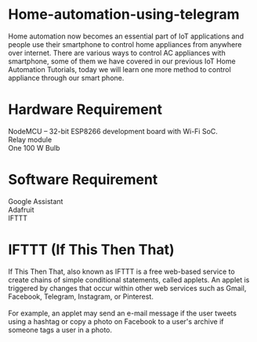 # Home-automation-using-telegram
Home automation now becomes an essential part of IoT applications and people use their smartphone to control home appliances from anywhere over internet. There are various ways to control AC appliances with smartphone, some of them we have covered in our previous IoT Home Automation Tutorials, today we will learn one more method to control appliance through our smart phone.

# Hardware Requirement
NodeMCU – 32-bit ESP8266 development board with Wi-Fi SoC. \
Relay module \
One 100 W Bulb


# Software Requirement
Google Assistant \
Adafruit \
IFTTT

# IFTTT (If This Then That)

If This Then That, also known as IFTTT is a free web-based service to create chains of simple conditional statements, called applets. An applet is triggered by changes that occur within other web services such as Gmail, Facebook, Telegram, Instagram, or Pinterest. \
 \
For example, an applet may send an e-mail message if the user tweets using a hashtag or copy a photo on Facebook to a user's archive if someone tags a user in a photo.

